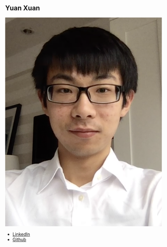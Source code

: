 Yuan Xuan
---------

![](photos/yuan-xuan.png)

* [LinkedIn](https://www.linkedin.com/in/yuan-xuan-397a38113/)
* [Github](https://github.com/Yuan-T-Xuan)


